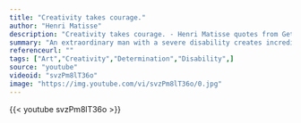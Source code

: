 ```yaml
---
title: "Creativity takes courage."
author: "Henri Matisse"
description: "Creativity takes courage. - Henri Matisse quotes from GetInspired365.com"
summary: "An extraordinary man with a severe disability creates incredible works of art using a typewriter."
referenceurl: ""
tags: ["Art","Creativity","Determination","Disability",]
source: "youtube"
videoid: "svzPm8lT36o"
image: "https://img.youtube.com/vi/svzPm8lT36o/0.jpg"
---
```


{{< youtube svzPm8lT36o >}}
